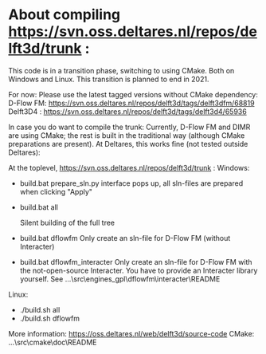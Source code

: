 About compiling https://svn.oss.deltares.nl/repos/delft3d/trunk :
=======================================================
This code is in a transition phase, switching to using CMake. Both on Windows and Linux.
This transition is planned to end in 2021.

For now: Please use the latest tagged versions without CMake dependency:
D-Flow FM: https://svn.oss.deltares.nl/repos/delft3d/tags/delft3dfm/68819
Delft3D4 : https://svn.oss.deltares.nl/repos/delft3d/tags/delft3d4/65936

In case you do want to compile the trunk:
Currently, D-Flow FM and DIMR are using CMake; the rest is built in the traditional way (although CMake preparations are present).
At Deltares, this works fine (not tested outside Deltares):

At the toplevel, https://svn.oss.deltares.nl/repos/delft3d/trunk :
Windows:

- build.bat
  prepare_sln.py interface pops up, all sln-files are prepared when clicking "Apply"

- build.bat all

  Silent building of the full tree

- build.bat dflowfm
  Only create an sln-file for D-Flow FM (without Interacter)

- build.bat dflowfm_interacter
  Only create an sln-file for D-Flow FM with the not-open-source Interacter. You have to provide an Interacter library yourself.
  See ...\src\engines_gpl\dflowfm\interacter\README

Linux:

- ./build.sh all
- ./build.sh dflowfm

More information:
https://oss.deltares.nl/web/delft3d/source-code
CMake: ...\src\cmake\doc\README
